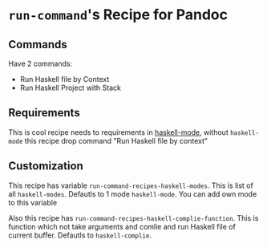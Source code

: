 # `run-command`'s Recipe for Pandoc

## Commands
Have 2 commands:

* Run Haskell file by Context
* Run Haskell Project with Stack


## Requirements
This is cool recipe needs to requirements in [haskell-mode](https://github.com/haskell/haskell-mode "Haskell Mode"), without `haskell-mode` this recipe drop command "Run Haskell file by context"

## Customization

This recipe has variable `run-command-recipes-haskell-modes`. This is list of all `haskell-modes`. Defautls to 1 mode `haskell-mode`. You can add own mode to this variable

Also this recipe has `run-command-recipes-haskell-complie-function`. This is function which not take arguments and comlie and run Haskell file of current buffer. Defautls to `haskell-complie`.

